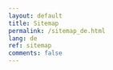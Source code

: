 ```yaml
---
layout: default
title: Sitemap
permalink: /sitemap_de.html
lang: de
ref: sitemap
comments: false
---
```

